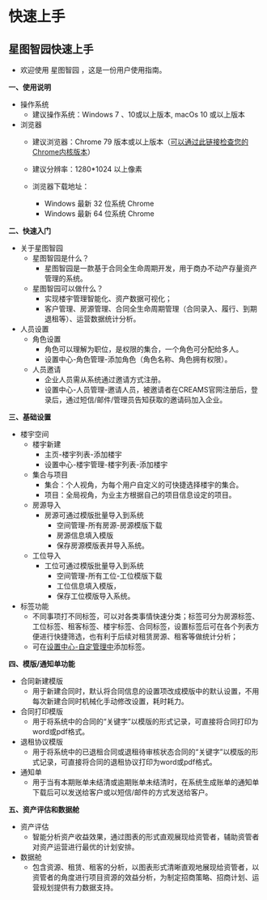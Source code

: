 # 快速上手

## 星图智园快速上手 <a href="#creams-bang-zhu-wen-dang" id="creams-bang-zhu-wen-dang"></a>

* 欢迎使用 星图智园 ，这是一份用户使用指南。

**一、使用说明**

* 操作系统
  * 建议操作系统：Windows 7 、10或以上版本, macOs 10 或以上版本
* 浏览器
  * 建议浏览器：Chrome 79 版本或以上版本（[可以通过此链接检查您的Chrome内核版本](https://liulanmi.com/labs/core.html)）
  * 建议分辨率：1280\*1024 以上像素
  *   浏览器下载地址：

      * Windows 最新 32 位系统 Chrome&#x20;
      * Windows 最新 64 位系统 Chrome&#x20;



**二、快速入门**

* 关于星图智园
  * 星图智园是什么？
    * 星图智园是一款基于合同全生命周期开发，用于商办不动产存量资产管理的系统。
  * 星图智园可以做什么？
    * 实现楼宇管理智能化、资产数据可视化；
    * 客户管理、房源管理、合同全生命周期管理（合同录入、履行、到期退租等）、运营数据统计分析。
* 人员设置
  * 角色设置
    * 角色可以理解为职位，是权限的集合，一个角色可分配给多人。
    * 设置中心-角色管理-添加角色（角色名称、角色拥有权限）。
  * 人员邀请
    * 企业人员需从系统通过邀请方式注册。
    * 设置中心-人员管理-邀请人员，被邀请者在CREAMS官网注册后，登录后，通过短信/邮件/管理员告知获取的邀请码加入企业。

**三、基础设置**

* 楼宇空间
  * 楼宇新建
    * 主页-楼宇列表-添加楼宇
    * 设置中心-楼宇管理-楼宇列表-添加楼宇
  * 集合与项目
    * 集合：个人视角，为每个用户自定义的可快捷选择楼宇的集合。
    * 项目：全局视角，为业主方根据自己的项目信息设定的项目。
  * 房源导入
    * 房源可通过模版批量导入到系统
      * 空间管理-所有房源-房源模版下载
      * 房源信息填入模版
      * 保存房源模版表并导入系统。
  * 工位导入
    * 工位可通过模版批量导入到系统
      * 空间管理-所有工位-工位模版下载
      * 工位信息填入模版，
      * 保存工位模版导入系统。
* 标签功能
  * 不同事项打不同标签，可以对各类事情快速分类；标签可分为房源标签、工位标签、租客标签、楼宇标签、合同标签，设置标签后可在各个列表方便进行快捷筛选，也有利于后续对租赁房源、租客等做统计分析；
  * 可在[设置中心-自定管理中](shi-yong-shou-ce/untitled-1/zi-ding-yi-pei-zhi/)添加标签。



**四、模版/通知单功能**

* 合同新建模版
  * 用于新建合同时，默认将合同信息的设置项改成模版中的默认设置，不用每次新建合同时机械化手动修改设置，耗时耗力。
* 合同打印模版
  * 用于将系统中的合同的“关键字”以模版的形式记录，可直接将合同打印为word或pdf格式。
* 退租协议模版
  * 用于将系统中的已退租合同或退租待审核状态合同的“关键字”以模版的形式记录，可直接将合同的退租协议打印为word或pdf格式。
* 通知单
  * 用于当有本期账单未结清或逾期账单未结清时，在系统生成账单的通知单下载后可以发送给客户或以短信/邮件的方式发送给客户。

**五、资产评估和数据舱**

* 资产评估
  * 智能分析资产收益效果，通过图表的形式直观展现给资管者，辅助资管者对资产运营进行最优的计划安排。
* 数据舱
  * 包含资源、租赁、租客的分析，以图表形式清晰直观地展现给资管者，以资管者的角度进行项目资源的效益分析，为制定招商策略、招商计划、运营规划提供有力数据支持。

